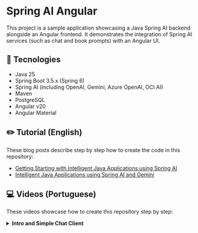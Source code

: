 # Spring AI Angular

This project is a sample application showcasing a Java Spring AI backend alongside an Angular frontend. It demonstrates the integration of Spring AI services (such as chat and book prompts) with an Angular UI.

## 🚀 Tecnologies

- Java 25
- Spring Boot 3.5.x (Spring 6)
- Spring AI (including OpenAI, Gemini, Azure OpenAI, OCI AI)
- Maven
- PostgreSQL
- Angular v20
- Angular Material

## ✏️ Tutorial (English)

These blog posts describe step by step how to create the code in this repository:

- [Getting Starting with Intelligent Java Applications using Spring AI
](https://loiane.com/2024/12/getting-starting-with-intelligent-java-applications-using-spring-ai/)
- [Intelligent Java Applications using Spring AI and Gemini
](https://loiane.com/2025/01/intelligent-java-applications-using-spring-ai-and-gemini/)

## 💻 Videos (Portuguese)

These videos showcase how to create this repository step by step:

<details><summary><b>Intro and Simple Chat Client</b></summary>

- [Spring AI + Angular: Introdução](https://youtu.be/10oDBG6V5Q8)
- [Spring AI + Angular: Primeiro Projeto [Chat Client]](https://youtu.be/M7j84Y16bFk)
- [Spring AI + Angular: Chat Client com Gemini](https://youtu.be/Kq37KNwt3bA)
- [Spring AI + Angular: Chat Client com Azure OpenAI](https://youtu.be/fjkZjObT3ro)
- Spring AI + Angular: Chat Client com Oracle GenAI
- [Spring AI + Angular: Criando Projeto Angular](https://youtu.be/WUhUB0IChxE)
- Spring AI + Angular: Criando Cliente de Chat
- Spring AI + Angular: Conectando Cliente de Chat com API

</details>
